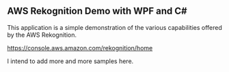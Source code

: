 AWS Rekognition Demo with WPF and C#
--------------------------------------

This application is a simple demonstration of the various capabilities offered by the AWS Rekognition.

https://console.aws.amazon.com/rekognition/home

I intend to add more and more samples here.